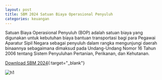 ```yaml
---
layout: post
title: SBM 2024 Satuan Biaya Operasional Penyuluh
categories: keuangan
---
```


Satuan Biaya Operasional Penyuluh (BOP) adalah satuan biaya yang digunakan untuk kebutuhan biaya bantuan transportasi bagi para Pegawai Aparatur Sipil Negara sebagai penyuluh dalam rangka mengunjungi daerah binaannya sebagaimana dimaksud pada Undang-Undang Nomor 16 Tahun 2006 tentang Sistem Penyuluhan Pertanian, Perikanan, dan Kehutanan.
 
[Download SBM 2024](https://jdih.kemenkeu.go.id/download/8be2507a-7c39-480f-b271-88e74e59e272/2023pmkeuangan049.pdf){:target="_blank"}

![h1](https://blogger.googleusercontent.com/img/b/R29vZ2xl/AVvXsEie1EqBCF1pEYuoqqEt96ozjbWEGrSD6gKDQp-YrNFNGLeiKsZW0hvDfScxjJ1V_Q6ouIbkfE4HKD1siV4hGFAsj6eXwSwm-5Vq3tyl5uKE4I9PEcFp27z7M6mP4jM3D5f8GohayqJlX200DEMIUSx2djz-fcRZb4lXiaEoHJL23Hy2pA/s1600/sbm_2024_1_Page_11.jpg)

